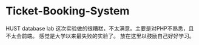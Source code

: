 # Ticket-Booking-System
HUST database lab
这次实验做的很糟糕，不太满意。主要是对PHP不熟悉，且不太会前端。
感觉是大学以来最失败的实验了。
放在这里以鼓励自己好好学习。
